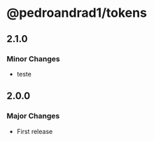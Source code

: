 # @pedroandrad1/tokens

## 2.1.0

### Minor Changes

- teste

## 2.0.0

### Major Changes

- First release
